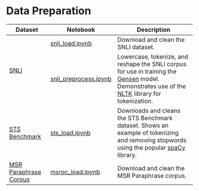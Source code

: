 # Data Preparation

<table>
	<thead>
		<tr>
			<th>Dataset</th>
			<th>Notebook</th>
			<th>Description</th>
		</tr>
	</thead>
	<tbody>
		<tr>
			<td rowspan=2>
				<a href="https://nlp.stanford.edu/projects/snli/">SNLI</a>
			</td>
			<td>
				<a href="snli_load.ipynb">snli_load.ipynb</a>
			</td>
			<td>
				Download and clean the SNLI dataset.
			</td>
		</tr>
		<tr>
			<td>
				<a href="snli_preprocess.ipynb">snli_preprocess.ipynb</a>
			</td>
			<td>
				Lowercase, tokenize, and reshape the SNLI corpus for use in training the <a href="https://github.com/Maluuba/gensen">Gensen</a> model. Demonstrates use of the <a href="https://www.nltk.org/">NLTK</a> library for tokenization.
			</td>
		</tr>
		<tr>
			<td>
				<a href="http://ixa2.si.ehu.es/stswiki/index.php/STSbenchmark">STS Benchmark</a>
			</td>
			<td>
				<a href="stsbenchmark.ipynb">sts_load.ipynb</a>
			</td>
			<td>Downloads and cleans the STS Benchmark dataset. Shows an example of tokenizing and removing stopwords using the popular <a href="https://spacy.io/">spaCy</a> library.</td>
		</tr>
		<tr>
			<td>
				<a href="https://www.microsoft.com/en-us/download/details.aspx?id=52398">MSR Paraphrase Corpus</a>
			</td>
			<td>
				<a href="msrpc_load.ipynb">msrpc_load.ipynb</a>
			</td>
			<td>Download and clean the MSR Paraphrase corpus.</td>
		</tr>
	</tbody>
</table>